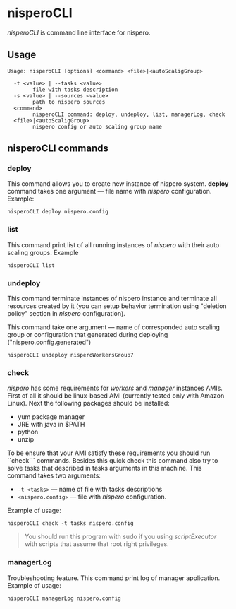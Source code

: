# nisperoCLI

*nisperoCLI* is command line interface for nispero.

## Usage

```
Usage: nisperoCLI [options] <command> <file>|<autoScaligGroup>

  -t <value> | --tasks <value>
        file with tasks description
  -s <value> | --sources <value>
        path to nispero sources
  <command>
        nisperoCLI command: deploy, undeploy, list, managerLog, check
  <file>|<autoScaligGroup>
        nispero config or auto scaling group name
```

## nisperoCLI commands

### deploy

This command allows you to create new instance of nispero system.
**deploy** command takes one argument — file name with *nispero* configuration. Example:
```
nisperoCLI deploy nispero.config
```

### list
This command print list of all running instances of *nispero* with their auto scaling groups. Example
```
nisperoCLI list
```

### undeploy

This command terminate instances of nispero instance and terminate all resources created by it (you can setup behavior termination using "deletion policy" section in *nispero* configuration). 

This command take one argument — name of corresponded auto scaling group or configuration that generated during deploying ("nispero.config.generated")
```
nisperoCLI undeploy nisperoWorkersGroup7
```

### check

*nispero* has some requirements for *workers* and *manager* instances AMIs.
First of all it should be linux-based AMI (currently tested only with Amazon Linux). Next the following packages should be installed:

* yum package manager
* JRE with java in $PATH
* python
* unzip

To be ensure that your AMI satisfy these requirements you should run ``check``` commands. Besides this quick check this command also try to solve tasks that described in tasks arguments in this machine.
This command takes two arguments:
* ```-t <tasks>``` — name of file with tasks descriptions
* ```<nispero.config>``` — file with *nispero* configuration.

Example of usage:
```
nisperoCLI check -t tasks nispero.config
```

> You should run this program with sudo if you using *scriptExecutor* with scripts that assume that root right privileges. 

### managerLog
Troubleshooting feature. This command print log of manager application. Example of usage:
```
nisperoCLI managerLog nispero.config
```